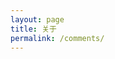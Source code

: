 ```yaml
---
layout: page
title: 关于
permalink: /comments/
---
```


<!-- 多说最新评论 start -->
<div class="ds-recent-comments" data-num-items="10" data-show-avatars="1" data-show-time="1" data-show-title="1" data-show-admin="1" data-excerpt-length="70"></div>
<!-- 多说最新评论 end -->

<!-- 多说公共JS代码 start (一个网页只需插入一次) -->
<script type="text/javascript">
	var duoshuoQuery = {short_name:"d3cn"};
	(function() {
		var ds = document.createElement('script');
		ds.type = 'text/javascript';ds.async = true;
		ds.src = (document.location.protocol == 'https:' ? 'https:' : 'http:') + '//static.duoshuo.com/embed.js';
		ds.charset = 'UTF-8';
		(document.getElementsByTagName('head')[0] 
		 || document.getElementsByTagName('body')[0]).appendChild(ds);
	})();
</script>
<!-- 多说公共JS代码 end -->